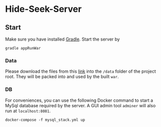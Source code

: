 # Hide-Seek-Server

## Start
Make sure you have installed [Gradle](https://gradle.org/). Start the server by

```shell
gradle appRunWar
```

### Data

Please download the files from this [link](https://drive.google.com/drive/folders/0BzHmOSvMbftoclhlSGVRcWE4Mmc) into the `/data` folder of the project root. They will be packed into and used by the built `war`.

### DB

For conveniences, you can use the following Docker command to start a MySql database required by the server. A GUI admin tool `adminer` will also run at `localhost:8081`.

```shell
docker-compose -f mysql_stack.yml up
```
